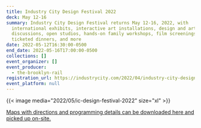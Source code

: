 ```yaml
---
title: Industry City Design Festival 2022
deck: May 12-16
summary: Industry City Design Festival returns May 12-16, 2022, with
  international exhibits, interactive art installations, design and art panel
  discussions, open studios, hands-on family workshops, film screenings,
  ticketed dinners, and more
date: 2022-05-12T16:30:00-0500
end_date: 2022-05-16T17:00:00-0500
collections: []
event_organizer: []
event_producer:
  - the-brooklyn-rail
registration_url: https://industrycity.com/2022/04/industry-city-design-festival-2022/
event_platform: null
---
```

{{< image media="2022/05/ic-design-festival-2022" size="xl" >}}

[Maps with directions and programming details can be downloaded here and picked up on-site.](https://48hek16fz3v44ucrz23ycz4h-wpengine.netdna-ssl.com/wp-content/uploads/2022/05/ICDF-2022-Map-Digital.pdf)